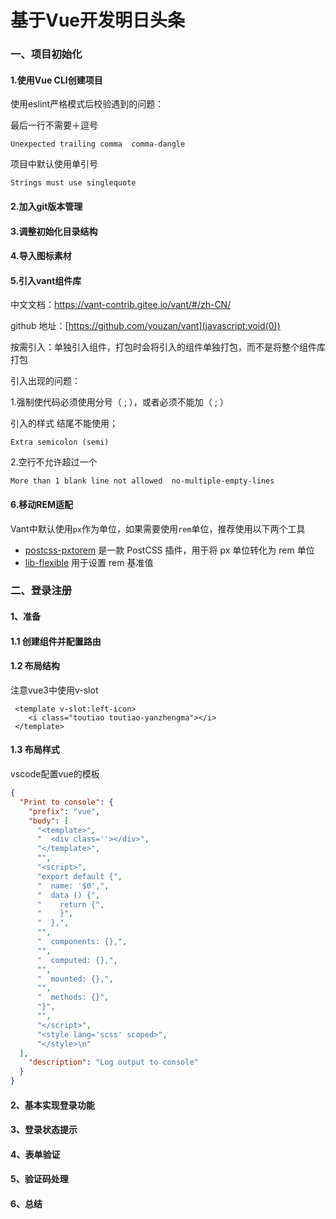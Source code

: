 # 基于Vue开发明日头条

### 一、项目初始化

#### 1.使用Vue CLI创建项目

使用eslint严格模式后校验遇到的问题：

最后一行不需要＋逗号

```
Unexpected trailing comma  comma-dangle
```

项目中默认使用单引号

```
Strings must use singlequote
```



#### 2.加入git版本管理



#### 3.调整初始化目录结构



#### 4.导入图标素材



#### 5.引入vant组件库

中文文档：https://vant-contrib.gitee.io/vant/#/zh-CN/

github 地址：[https://github.com/youzan/vant](javascript:void(0))



按需引入：单独引入组件，打包时会将引入的组件单独打包，而不是将整个组件库打包



引入出现的问题：

1.强制使代码必须使用分号（ ; ），或者必须不能加（ ; ）

引入的样式 结尾不能使用；

```
Extra semicolon (semi)
```



2.空行不允许超过一个

```
More than 1 blank line not allowed  no-multiple-empty-lines
```



#### 6.移动REM适配

Vant中默认使用`px`作为单位，如果需要使用`rem`单位，推荐使用以下两个工具

- [postcss-pxtorem](https://github.com/cuth/postcss-pxtorem) 是一款 PostCSS 插件，用于将 px 单位转化为 rem 单位
- [lib-flexible](https://github.com/amfe/lib-flexible) 用于设置 rem 基准值





### 二、登录注册

#### 1、准备

#### 1.1 创建组件并配置路由

#### 1.2 布局结构

注意vue3中使用v-slot

```vue
 <template v-slot:left-icon>
 	<i class="toutiao toutiao-yanzhengma"></i>
 </template>
```



#### 1.3 布局样式



vscode配置vue的模板

```json
{
  "Print to console": {
    "prefix": "vue",
    "body": [
      "<template>",
      "  <div class=''></div>",
      "</template>",
      "",
      "<script>",
      "export default {",
      "  name: '$0',",
      "  data () {",
      "    return {",
      "    }",
      "  },",
      "",
      "  components: {},",
      "",
      "  computed: {},",
      "",
      "  mounted: {},",
      "",
      "  methods: {}",
      "}",
      "",
      "</script>",
      "<style lang='scss' scoped>",
      "</style>\n"
  ],
    "description": "Log output to console"
  }
}
```



#### 2、基本实现登录功能



#### 3、登录状态提示



#### 4、表单验证



#### 5、验证码处理



#### 6、总结


